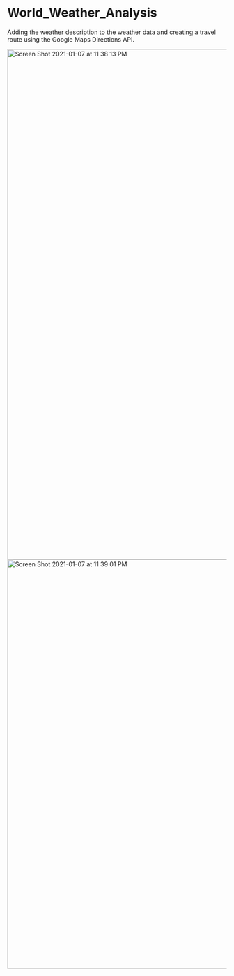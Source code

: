 # World_Weather_Analysis

Adding the weather description to the weather data and creating a travel route using the Google Maps Directions API.

<img width="1172" alt="Screen Shot 2021-01-07 at 11 38 13 PM" src="https://user-images.githubusercontent.com/67556541/103975339-dbf62d80-5141-11eb-8f36-5715c83e4eeb.png">

<img width="940" alt="Screen Shot 2021-01-07 at 11 39 01 PM" src="https://user-images.githubusercontent.com/67556541/103975353-e3b5d200-5141-11eb-951f-58b9ddf7758a.png">
